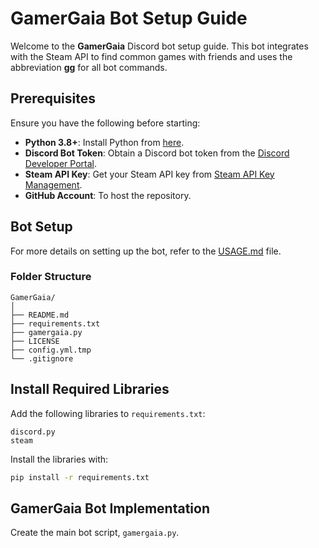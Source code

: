 # GamerGaia Bot Setup Guide

Welcome to the **GamerGaia** Discord bot setup guide. This bot integrates with the Steam API to find common games with friends and uses the abbreviation **gg** for all bot commands.

## Prerequisites

Ensure you have the following before starting:

- **Python 3.8+**: Install Python from [here](https://www.python.org/downloads/).
- **Discord Bot Token**: Obtain a Discord bot token from the [Discord Developer Portal](https://discord.com/developers/applications).
- **Steam API Key**: Get your Steam API key from [Steam API Key Management](https://steamcommunity.com/dev/apikey).
- **GitHub Account**: To host the repository.

## Bot Setup

For more details on setting up the bot, refer to the [USAGE.md](USAGE.md) file.

### Folder Structure

```
GamerGaia/
│
├── README.md
├── requirements.txt
├── gamergaia.py
├── LICENSE
├── config.yml.tmp
└── .gitignore
```

## Install Required Libraries

Add the following libraries to `requirements.txt`:

```
discord.py
steam
```

Install the libraries with:

```bash
pip install -r requirements.txt
```

## GamerGaia Bot Implementation

Create the main bot script, `gamergaia.py`.
